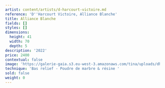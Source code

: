 ```yaml
---
artist: content/artists/d-harcourt-victoire.md
reference: 'D''Harcourt Victoire, Alliance Blanche'
title: Alliance Blanche
fields: []
styles: []
dimensions:
  height: 41
  width: 70
  depth: 5
description: '2022'
price: 2400
contextual: false
image: 'https://galerie-gaia.s3.eu-west-3.amazonaws.com/tina/uploads/dharcourt-victoire/IMG_1741.jpg'
technique: 'Bas relief - Poudre de marbre & résine '
sold: false
weight: 0
---
```


